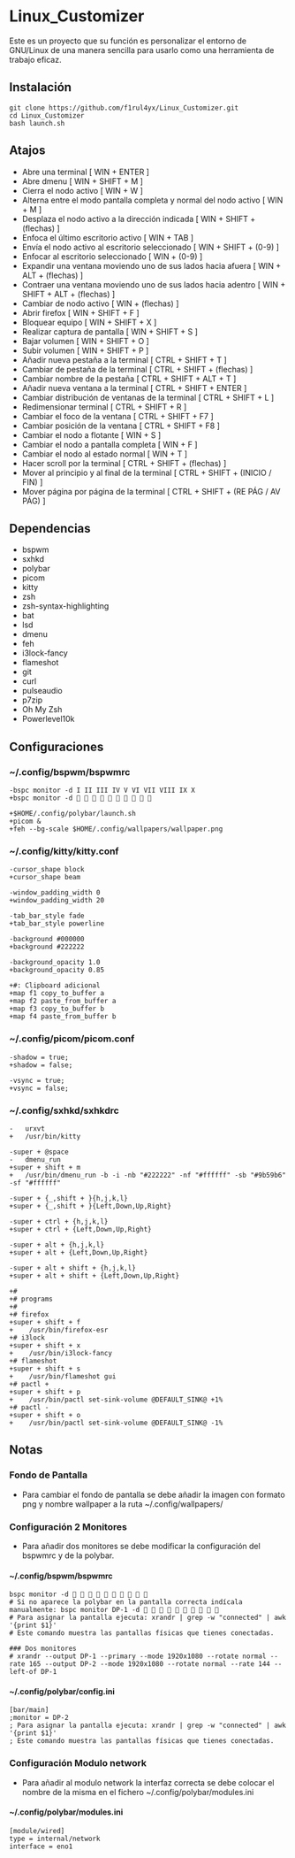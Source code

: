 # Linux_Customizer

Este es un proyecto que su función es personalizar el entorno de GNU/Linux de una manera sencilla para usarlo como una herramienta de trabajo eficaz.

## Instalación

```
git clone https://github.com/f1rul4yx/Linux_Customizer.git
cd Linux_Customizer
bash launch.sh
```

## Atajos

- Abre una terminal [ WIN + ENTER ]
- Abre dmenu [ WIN + SHIFT + M ]
- Cierra el nodo activo [ WIN + W ]
- Alterna entre el modo pantalla completa y normal del nodo activo [ WIN + M ]
- Desplaza el nodo activo a la dirección indicada [ WIN + SHIFT + (flechas) ]
- Enfoca el último escritorio activo [ WIN + TAB ]
- Envía el nodo activo al escritorio seleccionado [ WIN + SHIFT + (0-9) ]
- Enfocar al escritorio seleccionado [ WIN + (0-9) ]
- Expandir una ventana moviendo uno de sus lados hacia afuera [ WIN + ALT + (flechas) ]
- Contraer una ventana moviendo uno de sus lados hacia adentro [ WIN + SHIFT + ALT + (flechas) ]
- Cambiar de nodo activo [ WIN + (flechas) ]
- Abrir firefox [ WIN + SHIFT + F ]
- Bloquear equipo [ WIN + SHIFT + X ]
- Realizar captura de pantalla [ WIN + SHIFT + S ]
- Bajar volumen [ WIN + SHIFT + O ]
- Subir volumen [ WIN + SHIFT + P ]
- Añadir nueva pestaña a la terminal [ CTRL + SHIFT + T ]
- Cambiar de pestaña de la terminal [ CTRL + SHIFT + (flechas) ]
- Cambiar nombre de la pestaña [ CTRL + SHIFT + ALT + T ]
- Añadir nueva ventana a la terminal [ CTRL + SHIFT + ENTER ]
- Cambiar distribución de ventanas de la terminal [ CTRL + SHIFT + L ]
- Redimensionar terminal [ CTRL + SHIFT + R ]
- Cambiar el foco de la ventana [ CTRL + SHIFT + F7 ]
- Cambiar posición de la ventana [ CTRL + SHIFT + F8 ]
- Cambiar el nodo a flotante [ WIN + S ]
- Cambiar el nodo a pantalla completa [ WIN + F ]
- Cambiar el nodo al estado normal [ WIN + T ]
- Hacer scroll por la terminal [ CTRL + SHIFT + (flechas) ]
- Mover al principio y al final de la terminal [ CTRL + SHIFT + (INICIO / FIN) ]
- Mover página por página de la terminal [ CTRL + SHIFT + (RE PÁG / AV PÁG) ]

## Dependencias

- bspwm
- sxhkd
- polybar
- picom
- kitty
- zsh
- zsh-syntax-highlighting
- bat
- lsd
- dmenu
- feh
- i3lock-fancy
- flameshot
- git
- curl
- pulseaudio
- p7zip
- Oh My Zsh
- Powerlevel10k

## Configuraciones

### ~/.config/bspwm/bspwmrc

```
-bspc monitor -d I II III IV V VI VII VIII IX X
+bspc monitor -d          
```

```
+$HOME/.config/polybar/launch.sh
+picom &
+feh --bg-scale $HOME/.config/wallpapers/wallpaper.png
```

### ~/.config/kitty/kitty.conf

```
-cursor_shape block
+cursor_shape beam
```

```
-window_padding_width 0
+window_padding_width 20
```

```
-tab_bar_style fade
+tab_bar_style powerline
```

```
-background #000000
+background #222222
```

```
-background_opacity 1.0
+background_opacity 0.85
```

```
+#: Clipboard adicional
+map f1 copy_to_buffer a
+map f2 paste_from_buffer a
+map f3 copy_to_buffer b
+map f4 paste_from_buffer b
```

### ~/.config/picom/picom.conf

```
-shadow = true;
+shadow = false;
```

```
-vsync = true;
+vsync = false;
```

### ~/.config/sxhkd/sxhkdrc

```
-	urxvt
+	/usr/bin/kitty
```

```
-super + @space
-	dmenu_run
+super + shift + m
+	/usr/bin/dmenu_run -b -i -nb "#222222" -nf "#ffffff" -sb "#9b59b6" -sf "#ffffff"
```

```
-super + {_,shift + }{h,j,k,l}
+super + {_,shift + }{Left,Down,Up,Right}
```

```
-super + ctrl + {h,j,k,l}
+super + ctrl + {Left,Down,Up,Right}
```

```
-super + alt + {h,j,k,l}
+super + alt + {Left,Down,Up,Right}
```

```
-super + alt + shift + {h,j,k,l}
+super + alt + shift + {Left,Down,Up,Right}
```

```
+#
+# programs
+#
+# firefox
+super + shift + f
+    /usr/bin/firefox-esr
+# i3lock
+super + shift + x
+    /usr/bin/i3lock-fancy
+# flameshot
+super + shift + s
+    /usr/bin/flameshot gui
+# pactl +
+super + shift + p
+    /usr/bin/pactl set-sink-volume @DEFAULT_SINK@ +1%
+# pactl -
+super + shift + o
+    /usr/bin/pactl set-sink-volume @DEFAULT_SINK@ -1%
```

## Notas

### Fondo de Pantalla

- Para cambiar el fondo de pantalla se debe añadir la imagen con formato png y nombre wallpaper a la ruta ~/.config/wallpapers/

### Configuración 2 Monitores

- Para añadir dos monitores se debe modificar la configuración del bspwmrc y de la polybar.

#### ~/.config/bspwm/bspwmrc

```
bspc monitor -d          
# Si no aparece la polybar en la pantalla correcta indícala manualmente: bspc monitor DP-1 -d          
# Para asignar la pantalla ejecuta: xrandr | grep -w "connected" | awk '{print $1}'
# Este comando muestra las pantallas físicas que tienes conectadas.
```

```
### Dos monitores
# xrandr --output DP-1 --primary --mode 1920x1080 --rotate normal --rate 165 --output DP-2 --mode 1920x1080 --rotate normal --rate 144 --left-of DP-1
```

#### ~/.config/polybar/config.ini

```
[bar/main]
;monitor = DP-2
; Para asignar la pantalla ejecuta: xrandr | grep -w "connected" | awk '{print $1}'
; Este comando muestra las pantallas físicas que tienes conectadas.
```

### Configuración Modulo network

- Para añadir al modulo network la interfaz correcta se debe colocar el nombre de la misma en el fichero ~/.config/polybar/modules.ini

#### ~/.config/polybar/modules.ini

```
[module/wired]
type = internal/network
interface = eno1
```

